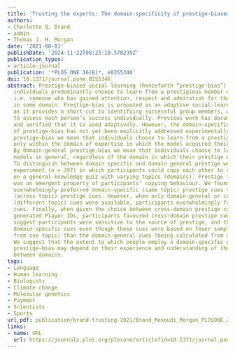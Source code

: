 ```yaml
---
title: 'Trusting the experts: The domain-specificity of prestige-biased social learning'
authors:
- Charlotte O. Brand
- admin
- Thomas J. H. Morgan
date: '2021-08-01'
publishDate: '2024-11-22T08:25:18.578239Z'
publication_types:
- article-journal
publication: '*PLOS ONE 16(8)*, e0255346'
doi: 10.1371/journal.pone.0255346
abstract: Prestige-biased social learning (henceforth “prestige-bias”) occurs when
  individuals predominantly choose to learn from a prestigious member of their group,
  i.e. someone who has gained attention, respect and admiration for their success
  in some domain. Prestige-bias is proposed as an adaptive social-learning strategy
  as it provides a short-cut to identifying successful group members, without having
  to assess each person’s success individually. Previous work has documented prestige-bias
  and verified that it is used adaptively. However, the domain-specificity and generality
  of prestige-bias has not yet been explicitly addressed experimentally. By domain-specific
  prestige-bias we mean that individuals choose to learn from a prestigious model
  only within the domain of expertise in which the model acquired their prestige.
  By domain-general prestige-bias we mean that individuals choose to learn from prestigious
  models in general, regardless of the domain in which their prestige was earned.
  To distinguish between domain specific and domain general prestige we ran an online
  experiment (n = 397) in which participants could copy each other to score points
  on a general-knowledge quiz with varying topics (domains). Prestige in our task
  was an emergent property of participants’ copying behaviour. We found participants
  overwhelmingly preferred domain-specific (same topic) prestige cues to domain-general
  (across topic) prestige cues. However, when only domain-general or cross-domain
  (different topic) cues were available, participants overwhelmingly favoured domain-general
  cues. Finally, when given the choice between cross-domain prestige cues and randomly
  generated Player IDs, participants favoured cross-domain prestige cues. These results
  suggest participants were sensitive to the source of prestige, and that they preferred
  domain-specific cues even though these cues were based on fewer samples (being calculated
  from one topic) than the domain-general cues (being calculated from all topics).
  We suggest that the extent to which people employ a domain-specific or domain-general
  prestige-bias may depend on their experience and understanding of the relationships
  between domains.
tags:
- Language
- Human learning
- Biologists
- Climate change
- Molecular genetics
- Payment
- Scientists
- Sports
url_pdf: publication/brand-trusting-2021/Brand_Mesoudi_Morgan_PLOSONE_2021.pdf
links:
- name: URL
  url: https://journals.plos.org/plosone/article?id=10.1371/journal.pone.0255346
---
```

